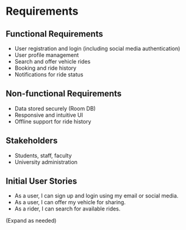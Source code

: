 # Requirements

## Functional Requirements

- User registration and login (including social media authentication)
- User profile management
- Search and offer vehicle rides
- Booking and ride history
- Notifications for ride status

## Non-functional Requirements

- Data stored securely (Room DB)
- Responsive and intuitive UI
- Offline support for ride history

## Stakeholders

- Students, staff, faculty
- University administration

## Initial User Stories

- As a user, I can sign up and login using my email or social media.
- As a user, I can offer my vehicle for sharing.
- As a rider, I can search for available rides.

(Expand as needed)